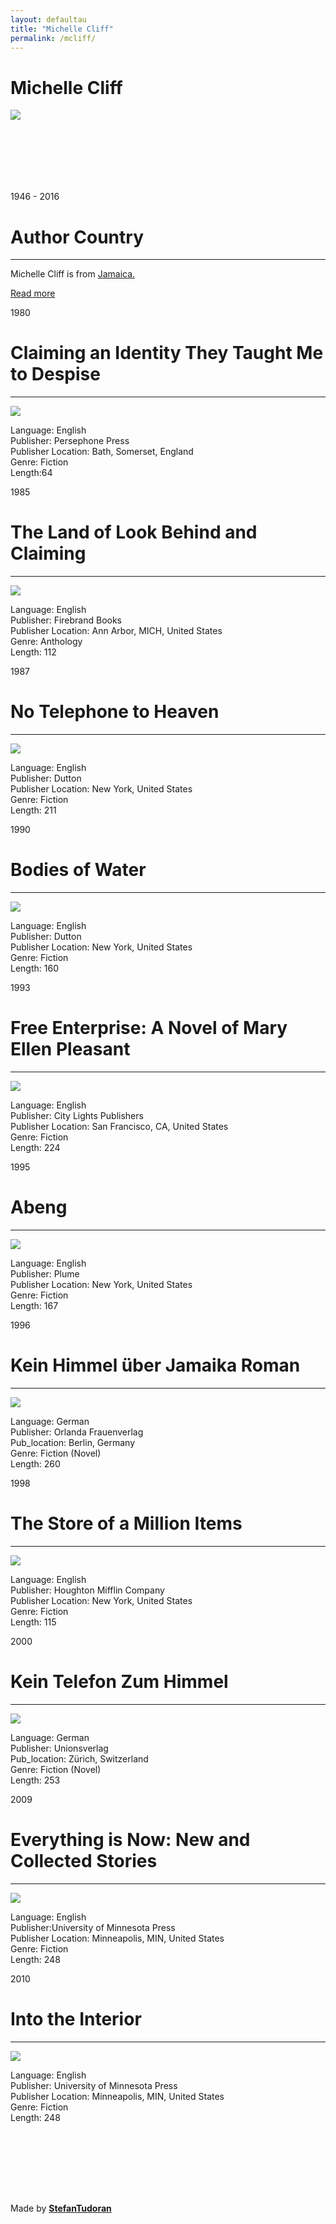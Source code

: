 ```yaml
---
layout: defaultau
title: "Michelle Cliff"
permalink: /mcliff/
---
```

<!-- partial:index.partial.html -->
<div class="content">
    <h1>Michelle Cliff</h1>
    <div class="quote">
        <div><img src="https://images.gr-assets.com/authors/1411193085p5/45053.jpg" class="logo"></div>
    </div>
    <div class="timeline">
        <div style="padding-bottom:100px;"></div>
        <div class="block">
            <div class="date right"><p class="right"> 1946 - 2016 </p></div>
            <div class="dot"></div>
            <div class="left first">
            <div class="author_country">
                <h1>Author Country</h1><hr>
          <div class="aclocation">  <p>Michelle Cliff is from <a href="{{ site.baseurl }}/4"> Jamaica.</a></p></div>
              <div class="acreadmore">  <a href="https://en.wikipedia.org/wiki/Michelle_Cliff" target="_blank">Read more</a> </div>
            </div>
            </div>
        </div>
        <div class="block">
            <div class="date left"><p class="left">1980</p></div>
            <div class="dot"></div>
            <div class="right">
                <h1>Claiming an Identity They Taught Me to Despise</h1><hr>
                <p><img src="https://images-na.ssl-images-amazon.com/images/I/4135LMJbq6L._SX373_BO1,204,203,200_.jpg"></p>
                <p>
                Language: English<br/>
                Publisher: Persephone Press<br/>
                Publisher Location:  Bath, Somerset, England<br/>
                Genre: Fiction <br/>
                Length:64
                 </p>
            </div>
        </div>
        <div class="block">
            <div class="date right"><p class="right">1985</p></div>
            <div class="dot"></div>
            <div class="left">
                <h1>The Land of Look Behind and Claiming</h1><hr>
                <p><img src="https://images-na.ssl-images-amazon.com/images/I/61JrI7XWL2L._SX321_BO1,204,203,200_.jpg"></p>
                <p>
                Language: English<br/>
                Publisher: Firebrand Books<br/>
                Publisher Location: Ann Arbor, MICH, United States<br/>
                Genre: Anthology<br/>
                Length: 112
                 </p>
            </div>
        </div>
        <div class="block">
            <div class="date left"><p class="left">1987</p></div>
            <div class="dot"></div>
            <div class="right">
                <h1>No Telephone to Heaven</h1><hr>
                <p><img src="https://images-na.ssl-images-amazon.com/images/I/518oMeRPrhL._SX325_BO1,204,203,200_.jpg"></p>
                <p>
                Language: English<br/>
                Publisher: Dutton<br/>
                Publisher Location: New York, United States<br/>
                Genre: Fiction<br/>
                Length: 211
                 </p>
            </div>
        </div>
        <div class="block">
            <div class="date right"><p class="right">1990</p></div>
            <div class="dot"></div>
            <div class="left">
                <h1>Bodies of Water</h1><hr>
                <p><img src="https://images-na.ssl-images-amazon.com/images/I/21SBXM7TK9L._BO1,204,203,200_.jpg"></p>
                <p>
                Language: English<br/>
                Publisher: Dutton<br/>
                Publisher Location: New York, United States<br/>
                Genre: Fiction<br/>
                Length: 160
                 </p>
            </div>
        </div>
        <div class="block">
            <div class="date left"><p class="left">1993</p></div>
            <div class="dot"></div>
            <div class="right">
                <h1>Free Enterprise: A Novel of Mary Ellen Pleasant</h1><hr>
                <p><img src="https://images-na.ssl-images-amazon.com/images/I/41tx32+Bk8L._SY344_BO1,204,203,200_.jpg"></p>
                <p>
                Language: English<br/>
                Publisher: City Lights Publishers<br/>
                Publisher Location: San Francisco, CA, United States<br/>
                Genre: Fiction<br/>
                Length: 224
                 </p>
            </div>
        </div>
        <div class="block">
            <div class="date right"><p class="right">1995</p></div>
            <div class="dot"></div>
            <div class="left">
                <h1>Abeng</h1><hr>
                <p><img src="https://images-na.ssl-images-amazon.com/images/I/410z6kmtIkL._SY291_BO1,204,203,200_QL40_FMwebp_.jpg"></p>
                <p>
                Language: English<br/>
                Publisher: Plume<br/>
                Publisher Location: New York, United States<br/>
                Genre: Fiction<br/>
                Length: 167
                 </p>
            </div>
        </div>
         <div class="block">
            <div class="date left"><p class="left">1996</p></div>
            <div class="dot"></div>
            <div class="right">
                <h1>Kein Himmel über Jamaika Roman</h1><hr>
                <p><img src="https://m.media-amazon.com/images/I/51jIe+VUg7L._SX334_BO1,204,203,200_.jpg"></p>
                <p>
                Language: German<br/>
                Publisher: Orlanda Frauenverlag<br/>
                Pub_location: Berlin, Germany<br/>
                Genre: Fiction (Novel)<br/>
                Length: 260<br/>                   </p>
            </div>
        </div>
        <div class="block">
            <div class="date left"><p class="left">1998</p></div>
            <div class="dot"></div>
            <div class="right">
                <h1>The Store of a Million Items</h1><hr>
                <p><img src="https://images-na.ssl-images-amazon.com/images/I/51SRHCY764L._SY291_BO1,204,203,200_QL40_FMwebp_.jpg"></p>
                <p>
                Language: English<br/>
                Publisher: Houghton Mifflin Company<br/>
                Publisher Location: New York, United States<br/>
                Genre: Fiction<br/>
                Length: 115
                 </p>
            </div>
        </div>
         <div class="block">
            <div class="date left"><p class="left">2000</p></div>
            <div class="dot"></div>
            <div class="right">
                <h1>Kein Telefon Zum Himmel</h1><hr>
                <p><img src="http://www.unionsverlag.com/dat/img/cover/3293201628.jpg"></p>
                <p>
                Language: German<br/>
                Publisher: Unionsverlag<br/>
                Pub_location: Zürich, Switzerland<br/>
                Genre: Fiction (Novel)<br/>
                Length: 253<br/>                   </p>
            </div>
        </div>
         <div class="block">
            <div class="date left"><p class="left">2009</p></div>
            <div class="dot"></div>
            <div class="right">
                <h1>Everything is Now: New and Collected Stories</h1><hr>
                <p><img src="https://images-na.ssl-images-amazon.com/images/I/51e-zR53UqL._SY291_BO1,204,203,200_QL40_FMwebp_.jpg"></p>
                <p>
                Language: English<br/>
                Publisher:University of Minnesota Press<br/>
                Publisher Location:  Minneapolis, MIN, United States<br/>
                Genre: Fiction<br/>
                Length: 248
                </p>
            </div>
        </div>
        <div class="block">
            <div class="date left"><p class="left">2010</p></div>
            <div class="dot"></div>
            <div class="right">
                <h1>Into the Interior</h1><hr>
                <p><img src="https://images-na.ssl-images-amazon.com/images/I/41p0guEgGeL._SX314_BO1,204,203,200_.jpg"></p>
                <p>
                Language: English<br/>
                Publisher: University of Minnesota Press<br/>
                Publisher Location: Minneapolis, MIN, United States<br/>
                Genre: Fiction<br/>
                Length: 248
                 </p>
            </div>
        </div>
        <div style="padding-bottom:100px;"></div>
    </div>
    <div id="footer">
        <p id="copyright">Made by&nbsp;<strong><a href="https://www.linkedin.com/in/nicolae-stefan-tudoran-b02291127/" target="_blank">StefanTudoran</a></strong></p>
    </div>
</div>
<!-- partial -->
  <script src='https://cdnjs.cloudflare.com/ajax/libs/jquery/3.1.1/jquery.min.js'></script><script  src="assets/js/authorscript.js"></script>
